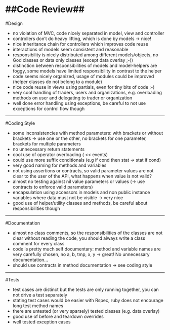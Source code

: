 ##Code Review##
===============

#Design
- no violation of MVC, code nicely separated in model, view and controller
- controllers don’t do heavy lifting, which is done by models -> nice!
- nice inheritance chain for controllers which improves code reuse
- interactions of models seem consistent and reasonable
- responsibility is nicely distributed among different models/objects, no God classes or data only classes (except data overlay ;-))
- distinction between responsibilities of models and model-helpers are foggy, some models have limited responsibility in contrast to the helper
- code seems nicely organized, usage of modules could be improved (helper classes do not belong to a module)
- nice code reuse in views using partials, even for tiny bits of code ;-)
- very cool handling of traders, users and organizations, e.g. overloading methods on user and delegating to trader or organization
- well done error handling using exceptions, be careful to not use exceptions for control flow though

---

#Coding Style
- some inconsistencies with method parameters: with brackets or without brackets -> use one or the other, no brackets for one parameter, brackets for multiple parameters
- no unnecessary return statements
- cool use of operator overloading ( << events)
- could use more suffix conditionals (e.g if cond then stat -> stat if cond)
- very good naming for methods and variables
- not using assertions or contracts, so valid parameter values are not clear to the user of the API, what happens when value is not valid?
- almost no testing against nil value parameters or values (-> use contracts to enforce valid parameters)
- encapsulation using accessors in models and non public instance variables where data must not be visible -> very nice
- good use of helper/utility classes and methods, be careful about responsibilities though

---

#Documentation
- almost no class comments, so the responsibilities of the classes are not clear without reading the code, you should always write a class comment for every class
- code is pretty much self documentary: method and variable names are very carefully chosen, no a, b, tmp, x, y -> great! No unnecessary documentation...
- should use contracts in method documentation -> see coding style

---

#Tests
- test cases are distinct but the tests are only running together, you can not drive a test separately
- stating test cases would be easier with Rspec, ruby does not encourage long test method names
- there are untested (or very sparsely) tested classes (e.g. data overlay)
- good use of before and teardown overrides
- well tested exception cases
